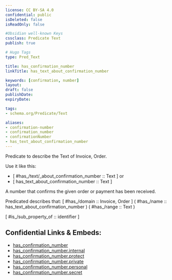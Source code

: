 ```yaml
---
license: CC BY-SA 4.0
confidential: public
isDeleted: false
isReadOnly: false

#Obsidian well-known Keys
cssclass: Predicate Text
publish: true

# Hugo Tags
type: Pred_Text

title: has_confirmation_number
linkTitle: has_text_about_confirmation_number

keywords: [confirmation, number]
layout: 
draft: false
publishDate:
expiryDate: 

tags:
- schema.org/Predicate/Text

aliases:
- confirmation-number
- confirmation_number
- confirmationNumber
- has_text_about_confirmation_number
---
```


Predicate to describe the Text of Invoice, Order.

Use it like this: 
- [ #has_/text/_about_confirmation_number :: Text ] or 
- [ has_text_about_confirmation_number :: Text ] 

A number that confirms the given order or payment has been received.

Predicated describes that: 
[ #has_/domain  :: Invoice, Order ]
( #has_/name :: has_text_about_confirmation_number )
( #has_/range :: Text )

[ #is_/sub_property_of  :: identifier ]



## Confidential Links & Embeds: 
- [has_confirmation_number](../../../../_public/schema.org/Predicate/Texts/has_confirmation_number.md) 
- [has_confirmation_number.internal](../../../../_internal/schema.org/Predicate/Texts/has_confirmation_number.internal.md) 
- [has_confirmation_number.protect](../../../../_protect/schema.org/Predicate/Texts/has_confirmation_number.protect.md) 
- [has_confirmation_number.private](../../../../_private/schema.org/Predicate/Texts/has_confirmation_number.private.md) 
- [has_confirmation_number.personal](../../../../_personal/schema.org/Predicate/Texts/has_confirmation_number.personal.md) 
- [has_confirmation_number.secret](../../../../_secret/schema.org/Predicate/Texts/has_confirmation_number.secret.md) 
